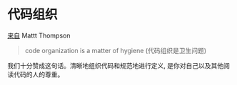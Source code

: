 # 代码组织

[来自](http://nshipster.com/pragma/) Mattt Thompson

> code organization is a matter of hygiene  (代码组织是卫生问题)

我们十分赞成这句话。清晰地组织代码和规范地进行定义, 是你对自己以及其他阅读代码的人的尊重。
